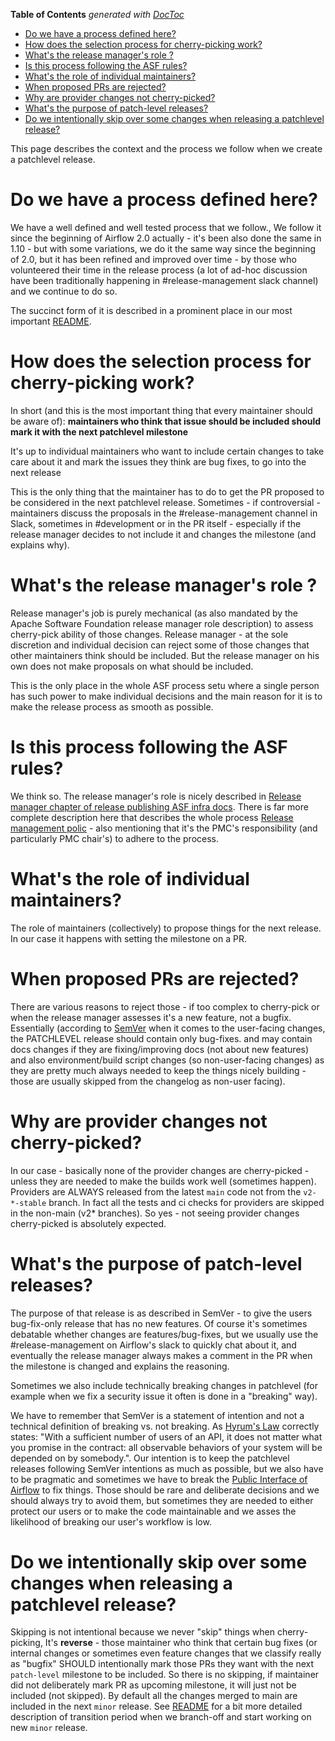 <!--
 Licensed to the Apache Software Foundation (ASF) under one
 or more contributor license agreements.  See the NOTICE file
 distributed with this work for additional information
 regarding copyright ownership.  The ASF licenses this file
 to you under the Apache License, Version 2.0 (the
 "License"); you may not use this file except in compliance
 with the License.  You may obtain a copy of the License at

   http://www.apache.org/licenses/LICENSE-2.0

 Unless required by applicable law or agreed to in writing,
 software distributed under the License is distributed on an
 "AS IS" BASIS, WITHOUT WARRANTIES OR CONDITIONS OF ANY
 KIND, either express or implied.  See the License for the
 specific language governing permissions and limitations
 under the License.
 -->

<!-- START doctoc generated TOC please keep comment here to allow auto update -->
<!-- DON'T EDIT THIS SECTION, INSTEAD RE-RUN doctoc TO UPDATE -->
**Table of Contents**  *generated with [DocToc](https://github.com/thlorenz/doctoc)*

- [Do we have a process defined here?](#do-we-have-a-process-defined-here)
- [How does the selection process for cherry-picking work?](#how-does-the-selection-process-for-cherry-picking-work)
- [What's the release manager's role ?](#whats-the-release-managers-role-)
- [Is this process following the ASF rules?](#is-this-process-following-the-asf-rules)
- [What's the role of individual maintainers?](#whats-the-role-of-individual-maintainers)
- [When proposed PRs are rejected?](#when-proposed-prs-are-rejected)
- [Why are provider changes not cherry-picked?](#why-are-provider-changes-not-cherry-picked)
- [What's the purpose of patch-level releases?](#whats-the-purpose-of-patch-level-releases)
- [Do we intentionally skip over some changes when releasing a patchlevel release?](#do-we-intentionally-skip-over-some-changes-when-releasing-a-patchlevel-release)

<!-- END doctoc generated TOC please keep comment here to allow auto update -->

This page describes the context and the process we follow when we create a patchlevel release.

# Do we have a process defined here?

We have a well defined and well tested process that we follow.,
We follow it since the beginning of Airflow 2.0 actually - it's been also done the same in 1.10 -
but with some variations, we do it the same way since the beginning of 2.0,
but it has been refined and improved over time - by those who volunteered their time in the release
process (a lot of ad-hoc discussion have been traditionally happening in #release-management slack channel)
and we continue to do so.

The succinct form of it is described in a prominent place in our most important
[README](../README.md#what-goes-into-the-next-release).

# How does the selection process for cherry-picking work?

In short (and this is the most important thing that every maintainer should be aware of):
**maintainers who think that issue should be included should mark it with the next patchlevel milestone**

It's up to individual maintainers who want to include certain changes to take care about it
and mark the issues they think are bug fixes, to go into the next release

This is the only thing that the maintainer has to do to get the PR proposed to be considered in
the next patchlevel release. Sometimes - if controversial - maintainers discuss the proposals in
the #release-management channel in Slack, sometimes in #development or in the PR itself -
especially if the release manager decides to not include it and changes the milestone (and explains why).

# What's the release manager's role ?

Release manager's job is purely mechanical (as also mandated by the Apache Software Foundation release
manager role description) to assess cherry-pick ability of those changes. Release manager -
at the sole discretion and individual decision can reject some of those changes that other maintainers think
should be included. But the release manager on his own does not make proposals on what should be included.

This is the only place in the whole ASF process setu where a single person has such power to
make individual decisions and the main reason for it is to make the release process as smooth as possible.

# Is this process following the ASF rules?

We think so. The release manager's role is nicely described in
[Release manager chapter of release publishing ASF infra docs](https://infra.apache.org/release-publishing.html#releasemanager).
There is far more complete description here that describes the whole process
[Release management polic](https://www.apache.org/legal/release-policy.html#management) - also mentioning
that it's the PMC's responsibility (and particularly PMC chair's) to adhere to the process.

# What's the role of individual maintainers?

The role of maintainers (collectively) to propose things for the next release.
In our case it happens with setting the milestone on a PR.

# When proposed PRs are rejected?

There are various reasons to reject those - if too complex to cherry-pick or when the release manager
assesses it's a new feature, not a bugfix. Essentially (according to [SemVer](https://semver.org/) when
it comes to the  user-facing changes, the PATCHLEVEL release should contain only bug-fixes. and may
contain docs changes if they are fixing/improving docs (not about new features) and also environment/build
script changes (so non-user-facing changes) as they are pretty much always needed to keep the things
nicely building - those are usually skipped from the changelog as non-user facing).

# Why are provider changes not cherry-picked?

In our case - basically none of the provider changes are cherry-picked - unless they are needed to
make the builds work well (sometimes happen). Providers are ALWAYS released from the latest `main` code
not from the `v2-*-stable` branch. In fact all the tests and ci checks for providers are skipped in the
non-main (v2* branches). So yes - not seeing provider changes cherry-picked is absolutely expected.

# What's the purpose of patch-level releases?

The purpose of that release is as described in SemVer - to give the users bug-fix-only release that has no
new features. Of course it's sometimes debatable whether changes are features/bug-fixes, but we usually use
the #release-management on Airflow's slack to quickly chat about it, and eventually the release manager
always makes a comment in the PR when the milestone is changed and explains the reasoning.

Sometimes we also include technically breaking changes in patchlevel (for example when we fix a security
issue it often is done in a "breaking" way).

We have to remember that SemVer is a statement of intention and not a technical definition of breaking vs.
not breaking. As [Hyrum's Law](https://www.hyrumslaw.com/) correctly states: "With a sufficient number
of users of an API, it does not matter what you promise in the contract: all observable behaviors of
your system will be depended on by somebody.". Our intention is to keep the patchlevel releases following
SemVer intentions as much as possible, but we also have to be pragmatic and sometimes we have to break the
[Public Interface of Airflow](https://airflow.apache.org/docs/apache-airflow/stable/public-airflow-interface.html)
to fix things. Those should be rare and deliberate decisions and we should always try to avoid them,
but sometimes they are needed to either protect our users or to make the code maintainable and we asses
the likelihood of breaking our user's workflow is low.

# Do we intentionally skip over some changes when releasing a patchlevel release?

Skipping is not intentional because we never "skip" things when cherry-picking, It's **reverse** -
those maintainer who think that certain bug fixes (or internal changes or sometimes even feature changes
that we classify really as "bugfix" SHOULD intentionally mark those PRs they want with the next `patch-level`
milestone to be included.  So there is no skipping, if maintainer did not deliberately mark PR as
upcoming milestone, it will just not be included (not skipped). By default all the changes merged to main
are included in the next `minor` release. See [README](../README.md#what-goes-into-the-next-release) for
a bit more detailed description of transition period when we branch-off and start working on
new `minor` release.
